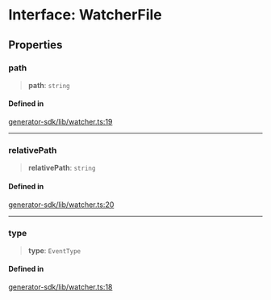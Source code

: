 # Interface: WatcherFile

## Properties

### path

> **path**: `string`

#### Defined in

[generator-sdk/lib/watcher.ts:19](https://github.com/andreisergiu98/baeta/blob/277f62f15bfdecc05d507a84e60b62e5bc08a747/packages/generator-sdk/lib/watcher.ts#L19)

***

### relativePath

> **relativePath**: `string`

#### Defined in

[generator-sdk/lib/watcher.ts:20](https://github.com/andreisergiu98/baeta/blob/277f62f15bfdecc05d507a84e60b62e5bc08a747/packages/generator-sdk/lib/watcher.ts#L20)

***

### type

> **type**: `EventType`

#### Defined in

[generator-sdk/lib/watcher.ts:18](https://github.com/andreisergiu98/baeta/blob/277f62f15bfdecc05d507a84e60b62e5bc08a747/packages/generator-sdk/lib/watcher.ts#L18)
